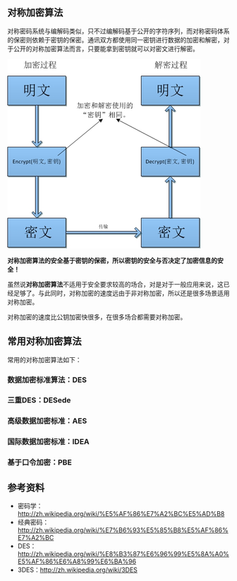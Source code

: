 ## 对称加密算法

对称密码系统与编解码类似，只不过编解码基于公开的字符序列，而对称密码体系的保密则依赖于密钥的保密。通讯双方都使用同一密钥进行数据的加密和解密，对于公开的对称加密算法而言，只要能拿到密钥就可以对密文进行解密。

![对称加密算法](images/27-1.jpg)

**对称加密算法的安全基于密钥的保密，所以密钥的安全与否决定了加密信息的安全！**

虽然说**对称加密算法**不适用于安全要求较高的场合，对是对于一般应用来说，这已经足够了。与此同时，对称加密的速度远由于非对称加密，所以还是很多场景适用对称加密。

对称加密的速度比公钥加密快很多，在很多场合都需要对称加密。

## 常用对称加密算法

常用的对称加密算法如下：

### 数据加密标准算法：DES

### 三重DES：DESede

### 高级数据加密标准：AES

### 国际数据加密标准：IDEA

### 基于口令加密：PBE

##  参考资料
* 密码学：http://zh.wikipedia.org/wiki/%E5%AF%86%E7%A2%BC%E5%AD%B8
* 经典密码：http://zh.wikipedia.org/wiki/%E7%B6%93%E5%85%B8%E5%AF%86%E7%A2%BC
* DES：http://zh.wikipedia.org/wiki/%E8%B3%87%E6%96%99%E5%8A%A0%E5%AF%86%E6%A8%99%E6%BA%96
* 3DES：http://zh.wikipedia.org/wiki/3DES